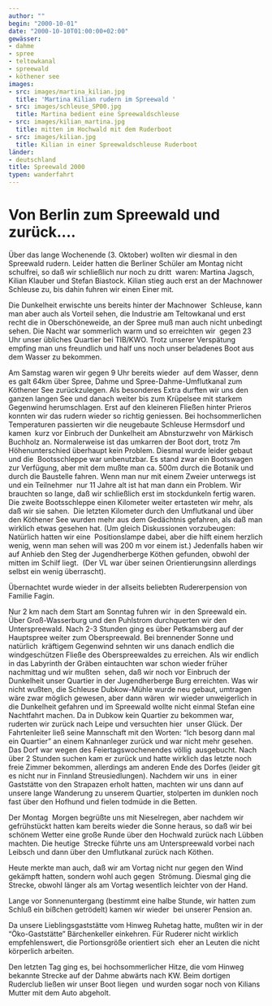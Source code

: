 ```yaml
---
author: ""
begin: "2000-10-01"
date: "2000-10-10T01:00:00+02:00"
gewässer:
- dahme
- spree
- teltowkanal
- spreewald
- köthener see
images:
- src: images/martina_kilian.jpg
  title: 'Martina Kilian rudern im Spreewald '
- src: images/schleuse_SP00.jpg
  title: Martina bedient eine Spreewaldschleuse
- src: images/kilian_martina.jpg
  title: mitten im Hochwald mit dem Ruderboot
- src: images/kilian.jpg
  title: Kilian in einer Spreewaldschleuse Ruderboot
länder:
- deutschland
title: Spreewald 2000
typen: wanderfahrt
---
```




# Von Berlin zum Spreewald und zurück....


Über das lange Wochenende (3. Oktober) wollten wir diesmal in den Spreewald rudern. Leider hatten die Berliner Schüler am Montag nicht schulfrei, so daß wir schließlich nur noch zu dritt  waren: Martina Jagsch, Kilian Klauber und Stefan Biastock. Kilian stieg auch erst an der Machnower Schleuse zu, bis dahin fuhren wir einen Einer mit.

Die Dunkelheit erwischte uns bereits hinter der Machnower  Schleuse, kann man aber auch als Vorteil sehen, die Industrie am Teltowkanal und erst recht die in Oberschöneweide, an der Spree muß man auch nicht unbedingt sehen. Die Nacht war sommerlich warm und so erreichten wir  gegen 23 Uhr unser übliches Quartier bei TIB/KWO. Trotz unserer Verspätung empfing man uns freundlich und half uns noch unser beladenes Boot aus dem Wasser zu bekommen.

Am Samstag waren wir gegen 9 Uhr bereits wieder  auf dem Wasser, denn es galt 64km über Spree, Dahme und Spree-Dahme-Umflutkanal zum Köthener See zurückzulegen. Als besonderes Extra durften wir uns den ganzen langen See und danach weiter bis zum Krüpelsee mit starkem  Gegenwind herumschlagen. Erst auf den kleineren Fließen hinter Prieros konnten wir das rudern wieder so richtig geniessen. Bei hochsommerlichen Temperaturen passierten wir die neugebaute Schleuse Hermsdorf und kamen  kurz vor Einbruch der Dunkelheit am Abnsturzwehr von Märkisch Buchholz an. Normalerweise ist das umkarren der Boot dort, trotz 7m Höhenunterschied überhaupt kein Problem. Diesmal wurde leider gebaut und die  Bootsschleppe war unbenutzbar. Es stand zwar ein Bootswagen zur Verfügung, aber mit dem mußte man ca. 500m durch die Botanik und durch die Baustelle fahren. Wenn man nur mit einem Zweier unterwegs ist und ein Teilnehmer  nur 11 Jahre alt ist hat man dann ein Problem. Wir brauchten so lange, daß wir schließlich erst im stockdunkeln fertig waren. Die zweite Bootsschleppe einen Kilometer weiter ertasteten wir mehr, als daß wir sie sahen.  Die letzten Kilometer durch den Umflutkanal und über den Köthener See wurden mehr aus dem Gedächtnis gefahren, als daß man wirklich etwas gesehen hat. (Um gleich Diskussionen vorzubeugen: Natürlich hatten wir eine  Positionslampe dabei, aber die hilft einem herzlich wenig, wenn man sehen will was 200 m vor einem ist.) Jedenfalls haben wir auf Anhieb den Steg der Jugendherberge Köthen gefunden, obwohl der mitten im Schilf liegt.  (Der VL war über seinen Orientierungsinn allerdings selbst ein wenig überrascht).

Übernachtet wurde wieder in der allseits beliebten Rudererpension von Familie Fagin.

Nur 2 km nach dem Start am Sonntag fuhren wir  in den Spreewald ein. Über Groß-Wasserburg und den Puhlstrom durchquerten wir den Unterspreewald. Nach 2-3 Stunden ging es über Petkamsberg auf der Hauptspree weiter zum Oberspreewald. Bei brennender Sonne und natürlich  kräftigem Gegenwind sehnten wir uns danach endlich die windgeschützen Fließe des Oberspreewaldes zu erreichen. Als wir endlich in das Labyrinth der Gräben eintauchten war schon wieder früher nachmittag und wir mußten  sehen, daß wir noch vor Einbruch der Dunkelheit unser Quartier in der Jugendherberge Burg erreichten. Was wir nicht wußten, die Schleuse Dubkow-Mühle wurde neu gebaut, umtragen wäre zwar möglich gewesen, aber dann wären  wir wieder unweigerlich in  die Dunkelheit gefahren und im Spreewald wollte nicht einmal Stefan eine Nachtfahrt machen. Da in Dubkow kein Quartier zu bekommen war, ruderten wir zurück nach Leipe und versuchten hier  unser Glück. Der Fahrtenleiter ließ seine Mannschaft mit den Worten: “Ich besorg dann mal ein Quartier” an einem Kahnanleger zurück und war nicht mehr gesehen. Das Dorf war wegen des Feiertagswochenendes völlig  ausgebucht. Nach über 2 Stunden suchen kam er zurück und hatte wirklich das letzte noch freie Zimmer bekommen, allerdings am anderen Ende des Dorfes (leider git es nicht nur in Finnland Streusiedlungen). Nachdem wir uns  in einer Gaststätte von den Strapazen erholt hatten, machten wir uns dann auf unsere lange Wanderung zu unserem Quartier, stolperten im dunklen noch fast über den Hofhund und fielen todmüde in die Betten.

Der Montag  Morgen begrüßte uns mit Nieselregen, aber nachdem wir gefrühstückt hatten kam bereits wieder die Sonne heraus, so daß wir bei schönem Wetter eine große Runde über den Hochwald zurück nach Lübben machten. Die heutige  Strecke führte uns am Unterspreewald vorbei nach Leibsch und dann über den Umflutkanal zurück nach Köthen.

Heute merkte man auch, daß wir am Vortag nicht nur gegen den Wind gekämpft hatten, sondern wohl auch gegen  Strömung. Diesmal ging die Strecke, obwohl länger als am Vortag wesentlich leichter von der Hand.

Lange vor Sonnenuntergang (bestimmt eine halbe Stunde, wir hatten zum Schluß ein bißchen getrödelt) kamen wir wieder  bei unserer Pension an.

Da unsere Lieblingsgaststätte vom Hinweg Ruhetag hatte, mußten wir in der “Öko-Gaststätte” Bärchenkeller einkehren. Für Ruderer nicht wirklich empfehlenswert, die Portionsgröße orientiert sich  eher an Leuten die nicht körperlich arbeiten.

Den letzten Tag ging es, bei hochsommerlicher Hitze, die vom Hinweg bekannte Strecke auf der Dahme abwärts nach KW. Beim dortigen Ruderclub ließen wir unser Boot liegen  und wurden sogar noch von Kilians Mutter mit dem Auto abgeholt.

